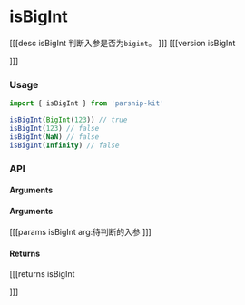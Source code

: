 # isBigInt
[[[desc isBigInt
判断入参是否为`bigint`。
]]]
[[[version isBigInt
  
]]]
### Usage

```ts
import { isBigInt } from 'parsnip-kit'

isBigInt(BigInt(123)) // true
isBigInt(123) // false
isBigInt(NaN) // false
isBigInt(Infinity) // false
```


### API

#### Arguments

#### Arguments
[[[params isBigInt
arg:待判断的入参
]]]
#### Returns
[[[returns isBigInt

]]]